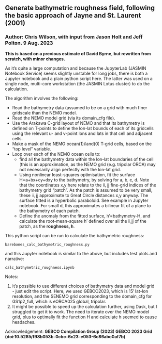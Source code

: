 ## Generate bathymetric roughness field, following the basic approach of Jayne and St. Laurent (2001)

### Author: Chris Wilson, with input from Jason Holt and Jeff Polton.  9 Aug. 2023

**This is based on a previous estimate of David Byrne, but rewritten from scratch, with minor changes.**

As it’s quite a large computation and because the JupyterLab (JASMIN Notebook Service) seems slightly unstable for long jobs, there is both a Jupyter notebook and a plain python script here.  The latter was used on a single node, multi-core workstation (the JASMIN Lotus cluster) to do the calculation.

The algorithm involves the following:

* Read the bathymetry data (assumed to be on a grid with much finer gridscale than the NEMO model.
* Read the NEMO model grid (via its domain_cfg file).
* Use the Arakawa C-grid layout of NEMO and that its bathymetry is defined on T-points to define the lon-lat bounds of each of its gridcells using the relevant u- and v-point lons and lats in that cell and adjacent cells.
* Make a mask of the NEMO ocean(1)/land(0) T-grid cells, based on the “top level” variable.
* Loop over each of the NEMO ocean cells to:
  * find all the bathymetry data within the lon-lat boundaries of the cell (this is an approximation, as the NEMO grid (e.g. tripolar ORCA) may not necessarily align perfectly with the lon-lat grid.
  * Using nonlinear least-squares optimisation, fit the surface H=a+bx+cy+dxy to the bathymetry, by solving for a, b, c, d.   Note that the coordinates x,y here relate to the ii, jj fine-grid indices of the bathymetry grid “patch”.  As the patch is assumed to be very small, these ii, jj approximate to Great Circle distances x,y anyway.    The surface fitted is a hyperbolic paraboloid.  See example in Jupyter notebook.  For small d, this approximates a bilinear fit of a plane to the bathymetry of each patch.
  * Define the anomaly from the fitted surface, h’=bathymetry-H,  and calculate the root-mean-square h’ defined over all the ii,jj of the patch, as the **roughness, h**.

This python script can be run to calculate the bathymetric roughness:
```
barebones_calc_bathymetric_roughness.py
```
and this Jupyter notebook is similar to the above, but includes test plots and narrative:
```
calc_bathymetric_roughness.ipynb
```

Notes:

1. It’s possible to use different choices of bathymetry data and model grid - just edit the script.  Here, we used GEBCO2023, which is 15’ lat-lon resolution, and the SENEMO grid corresponding to the domain_cfg for GS1p2_full, which is eORCA025 global, tripolar.
2. It might be possible to speed up the calculation further, using Dask, but I struggled to get it to work.  The need to iterate over the NEMO model grid, plus to optimally fit the function H and calculate h seemed to cause headaches.  

Acknowledgement:
**GEBCO Compilation Group (2023) GEBCO 2023 Grid (doi:10.5285/f98b053b-0cbc-6c23-e053-6c86abc0af7b)**
